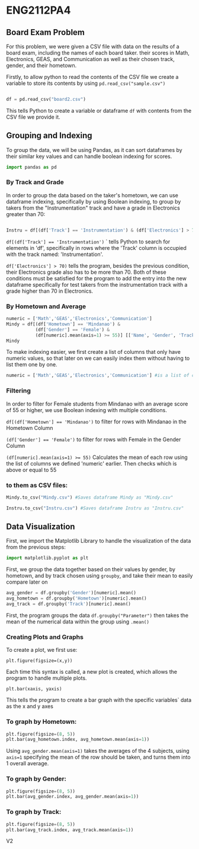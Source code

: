 # ENG2112PA4

## Board Exam Problem

For this problem, we were given a CSV file with data on the results of a board exam, including the names of each board taker.
their scores in Math, Electronics, GEAS, and Communication as well as their chosen track, gender, and their hometown. 

Firstly, to allow python to read the contents of the CSV file we create a variable to store its contents by using `pd.read_csv("sample.csv")`

```python

df = pd.read_csv("board2.csv")

```

This tells Python to create a variable or dataframe `df` with contents from the CSV file we provide it.

## Grouping and Indexing 

To group the data, we will be using Pandas, as it can sort dataframes by their similar key values and can handle boolean indexing for scores.

```Python
import pandas as pd
```

### By Track and Grade

In order to group the data based on the taker's hometown, we can use dataframe indexing, specifically by using Boolean indexing,
to group by takers from the "Instrumentation" track and have a grade in Electronics greater than 70:

```python

Instru = df[(df['Track'] == 'Instrumentation') & (df['Electronics'] > 70)] [['Name', 'GEAS', 'Electronics']] #creates a dataframe named "Instru" to store the  test takers who are from "Instrumentation" and have an electronics score higher than 70

```

`df[(df['Track'] == 'Instrumentation')` ` tells Python to search for elements in 'df', specifically in rows where the 'Track' column is occupied with 
the track named: 'Instrumentation'.

`df['Electronics'] > 70)` tells the program, besides the previous condition, their Electronics grade also has to be more than 70. Both of these conditions must be satisfied 
for the program to add the entry into the new dataframe specifically for test takers from the instrumentation track with a grade higher than 70 in Electronics.

### By Hometown and Average

```python
numeric = ['Math','GEAS','Electronics','Communication']
Mindy = df[(df['Hometown'] == 'Mindanao') & 
           (df['Gender'] == 'Female') &
           (df[numeric].mean(axis=1) >= 55)] [['Name', 'Gender', 'Track', 'Math']]
Mindy
```

To make indexing easier, we first create a list of columns that only have numeric values, so that later on we can easily index them without having to list them one by one.

```python
numeric = ['Math','GEAS','Electronics','Communication'] #is a list of columns with the desired numeric values.
```

### Filtering

In order to filter for Female students from Mindanao with an average score of 55 or higher, we use Boolean indexing with multiple conditions.

`df[(df['Hometown'] == 'Mindanao')` to filter for rows with Mindanao in the Hometown Column

`(df['Gender'] == 'Female')` to filter for rows with Female in the Gender Column

`(df[numeric].mean(axis=1) >= 55)` Calculates the mean of each row using the list of columns we defined 'numeric' earlier. Then checks which is above or equal to 55


### to them as CSV files:

```python
Mindy.to_csv("Mindy.csv") #Saves dataframe Mindy as "Mindy.csv"

Instru.to_csv("Instru.csv") #Saves dataframe Instru as "Instru.csv"
```

## Data Visualization

First, we import the Matplotlib Library to handle the visualization of the data from the previous steps:

```Python
import matplotlib.pyplot as plt
```

First, we group the data together based on their values by gender, by hometown, and by track chosen using `groupby`, and take their mean to easily compare later on

```Python
avg_gender = df.groupby('Gender')[numeric].mean()
avg_hometown = df.groupby('Hometown')[numeric].mean()
avg_track = df.groupby('Track')[numeric].mean()
```

First, the program groups the data `df.groupby("Parameter")` then takes the mean of the numerical data within the group using `.mean()`

### Creating Plots and Graphs
To create a plot, we first use:

`plt.figure(figsize=(x,y))`

Each time this syntax is called, a new plot is created, which allows the program to handle multiple plots.

`plt.bar(xaxis, yaxis)`

This tells the program to create a bar graph with the specific variables` data as the x and y axes

### To graph by Hometown:

```Python
plt.figure(figsize=(8, 5))
plt.bar(avg_hometown.index, avg_hometown.mean(axis=1))
```
Using `avg_gender.mean(axis=1)` takes the averages of the 4 subjects, using `axis=1` specifying the mean of the row should be taken, and turns them into 1 overall average.

### To graph by Gender:

```Python
plt.figure(figsize=(8, 5))
plt.bar(avg_gender.index, avg_gender.mean(axis=1))
```
### To graph by Track:

```Python
plt.figure(figsize=(8, 5))
plt.bar(avg_track.index, avg_track.mean(axis=1))
```

V2
